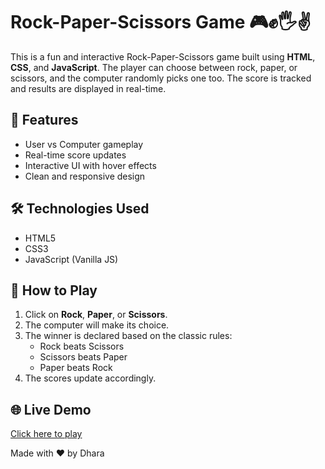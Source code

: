 # Rock-Paper-Scissors Game 🎮✊🖐✌️

This is a fun and interactive Rock-Paper-Scissors game built using **HTML**, **CSS**, and **JavaScript**. The player can choose between rock, paper, or scissors, and the computer randomly picks one too. The score is tracked and results are displayed in real-time.

## 🌟 Features

- User vs Computer gameplay
- Real-time score updates
- Interactive UI with hover effects
- Clean and responsive design

## 🛠️ Technologies Used

- HTML5
- CSS3
- JavaScript (Vanilla JS)


## 🚀 How to Play

1. Click on **Rock**, **Paper**, or **Scissors**.
2. The computer will make its choice.
3. The winner is declared based on the classic rules:
   - Rock beats Scissors
   - Scissors beats Paper
   - Paper beats Rock
4. The scores update accordingly.

## 🌐 Live Demo

[Click here to play](https://yourusername.github.io/rock-paper-scissors/)  

Made with ❤️ by Dhara

